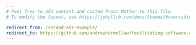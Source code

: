 ```yaml
---
# Feel free to add content and custom Front Matter to this file.
# To modify the layout, see https://jekyllrb.com/docs/themes/#overriding-theme-defaults

redirect_from: /second-adr-example/
redirect_to: https://github.com/andrewharmellaw/facilitating-software-architecture/commits/example-adr-changesets/adr/ADR003-Changing-subscription-payment-details.md
---
```

